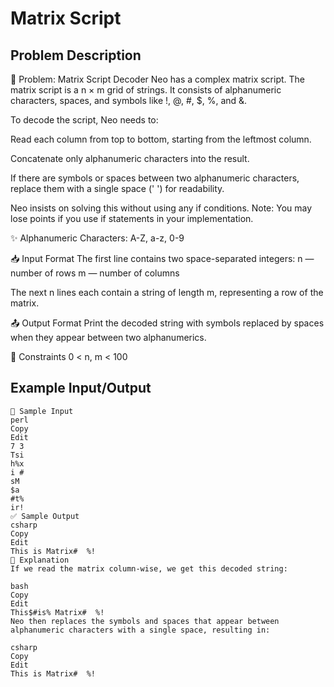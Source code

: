 # Matrix Script

## Problem Description
🧩 Problem: Matrix Script Decoder
Neo has a complex matrix script. The matrix script is a n × m grid of strings. It consists of alphanumeric characters, spaces, and symbols like !, @, #, $, %, and &.

To decode the script, Neo needs to:

Read each column from top to bottom, starting from the leftmost column.

Concatenate only alphanumeric characters into the result.

If there are symbols or spaces between two alphanumeric characters, replace them with a single space (' ') for readability.

Neo insists on solving this without using any if conditions.
Note: You may lose points if you use if statements in your implementation.

✨ Alphanumeric Characters:
A-Z, a-z, 0-9

📥 Input Format
The first line contains two space-separated integers:
n — number of rows
m — number of columns

The next n lines each contain a string of length m, representing a row of the matrix.

📤 Output Format
Print the decoded string with symbols replaced by spaces when they appear between two alphanumerics.

🔢 Constraints
0 < n, m < 100

## Example Input/Output
```
🧪 Sample Input
perl
Copy
Edit
7 3
Tsi
h%x
i #
sM 
$a 
#t%
ir!
✅ Sample Output
csharp
Copy
Edit
This is Matrix#  %!
🧠 Explanation
If we read the matrix column-wise, we get this decoded string:

bash
Copy
Edit
This$#is% Matrix#  %!
Neo then replaces the symbols and spaces that appear between alphanumeric characters with a single space, resulting in:

csharp
Copy
Edit
This is Matrix#  %!
```
